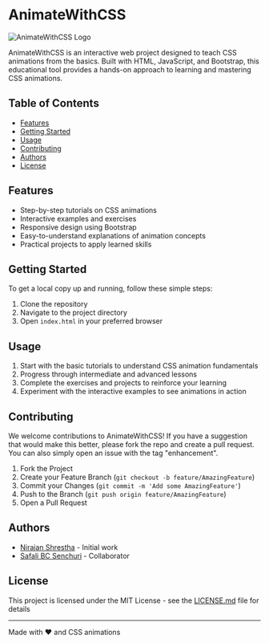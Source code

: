 # AnimateWithCSS

![AnimateWithCSS Logo](path/to/logo.png)

AnimateWithCSS is an interactive web project designed to teach CSS animations from the basics. Built with HTML, JavaScript, and Bootstrap, this educational tool provides a hands-on approach to learning and mastering CSS animations.

## Table of Contents

- [Features](#features)
- [Getting Started](#getting-started)
- [Usage](#usage)
- [Contributing](#contributing)
- [Authors](#authors)
- [License](#license)

## Features

- Step-by-step tutorials on CSS animations
- Interactive examples and exercises
- Responsive design using Bootstrap
- Easy-to-understand explanations of animation concepts
- Practical projects to apply learned skills

## Getting Started

To get a local copy up and running, follow these simple steps:

1. Clone the repository
2. Navigate to the project directory
3. Open `index.html` in your preferred browser

## Usage

1. Start with the basic tutorials to understand CSS animation fundamentals
2. Progress through intermediate and advanced lessons
3. Complete the exercises and projects to reinforce your learning
4. Experiment with the interactive examples to see animations in action

## Contributing

We welcome contributions to AnimateWithCSS! If you have a suggestion that would make this better, please fork the repo and create a pull request. You can also simply open an issue with the tag "enhancement".

1. Fork the Project
2. Create your Feature Branch (`git checkout -b feature/AmazingFeature`)
3. Commit your Changes (`git commit -m 'Add some AmazingFeature'`)
4. Push to the Branch (`git push origin feature/AmazingFeature`)
5. Open a Pull Request

## Authors

- [Nirajan Shrestha](https://github.com/nirajan128) - Initial work
- [Safali BC Senchuri](https://github.com/safali56) - Collaborator



## License

This project is licensed under the MIT License - see the [LICENSE.md](LICENSE.md) file for details

---

Made with ❤️ and CSS animations